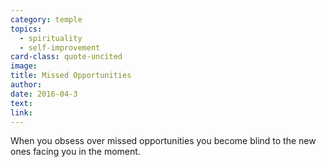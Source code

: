 ```yaml
---
category: temple
topics:
  - spirituality
  - self-improvement
card-class: quote-uncited
image:
title: Missed Opportunities
author:
date: 2016-04-3
text:
link:
---
```

When you obsess over missed opportunities you become blind to the new ones facing you in the moment.
